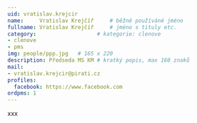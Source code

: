 ```yaml
---
uid: vratislav.krejcir
name:     Vratislav Krejčíř  	# běžně používáné jméno
fullname: Vratislav Krejčíř  	# jméno s tituly etc.
category:                   # kategorie: clenove
- clenove
- pms
img: people/ppp.jpg   # 165 x 220
description: Předseda MS KM # kratký popis, max 160 znaků
mail:
- vratislav.krejcir@pirati.cz
profiles:
  facebook: https://www.facebook.com
ordpms: 1
---
```


xxx
